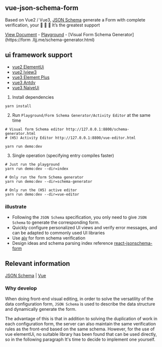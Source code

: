 ## vue-json-schema-form

Based on Vue2 / Vue3, [JSON Schema](https://json-schema.org/understanding-json-schema/index.html) generate a Form with complete verification, your :star2: :star2: :star2: It’s the greatest support

[View Document](https://vue-json-schema-form.lljj.me) - [Playground](https://form.lljj.me) - [Visual Form Schema Generator](https://form .lljj.me/schema-generator.html)

## ui framework support
* [vue2 ElementUi](https://github.com/lljj-x/vue-json-schema-form/tree/master/packages/lib/vue2/vue2-form-element)
* [vue2 Iview3](https://github.com/lljj-x/vue-json-schema-form/tree/master/packages/lib/vue2/vue2-form-iview3)
* [vue3 Element Plus](https://github.com/lljj-x/vue-json-schema-form/tree/master/packages/lib/vue3/vue3-form-element)
* [vue3 Antdv](https://github.com/lljj-x/vue-json-schema-form/tree/master/packages/lib/vue3/vue3-form-ant)
* [vue3 NaiveUi](https://github.com/lljj-x/vue-json-schema-form/tree/master/packages/lib/vue3/vue3-form-naive)


1. Install dependencies

```ssh
yarn install
```


2. Run `Playground/Form Schema Generator/Activity Editor` at the same time
```ssh
# Visual form Schema editor http://127.0.0.1:8800/schema-generator.html
# (H5) Activity Editor http://127.0.0.1:8800/vue-editor.html

yarn run demo:dev
```

3. Single operation (specifying entry compiles faster)
```ssh
# Just run the playground
yarn run demo:dev --dir=index

# Only run the form Schema generator
yarn run demo:dev --dir=schema-generator

# Only run the (H5) active editor
yarn run demo:dev --dir=vue-editor
```
### illustrate
* Following the `JSON Schema` specification, you only need to give `JSON Schema` to generate the corresponding form.
* Quickly configure personalized UI views and verify error messages, and can be adapted to commonly used UI libraries
* Use [ajv](https://github.com/epoberezkin/ajv) for form schema verification
* Design ideas and schema parsing index reference [react-jsonschema-form](https://github.com/rjsf-team/react-jsonschema-form)

## Relevant information
[JSON Schema](https://json-schema.org/understanding-json-schema/index.html) |
[Vue](https://cn.vuejs.org/)

### Why develop
When doing front-end visual editing, in order to solve the versatility of the data configuration form, `JSON Schema` is used to describe the data structure and dynamically generate the form.

The advantage of this is that in addition to solving the duplication of work in each configuration form, the server can also maintain the same verification rules as the front-end based on the same schema. However, for the use of vue elementUi, no suitable library has been found that can be used directly, so in the following paragraph It's time to decide to implement one yourself.
